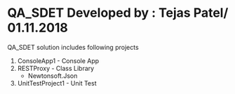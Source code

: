 QA_SDET
Developed by : Tejas Patel/ 01.11.2018
===========================================
QA_SDET solution includes following projects
1) ConsoleApp1 - Console App
2) RESTProxy  - Class Library 
	- Newtonsoft.Json
3) UnitTestProject1 - Unit Test 



